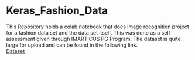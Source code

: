 # Keras_Fashion_Data
This Repository holds a colab notebook that does image recognition project for a fashion data set and the data set itself. This was done as a self assessment given through IMARTICUS PG Program. 
The dataset is quite large for upload and can be found in the following link.<br>
[Dataset]([url](https://www.google.com/url?q=https%3A%2F%2Fdrive.google.com%2Ffile%2Fd%2F1mEwKRerQEwGz07tbSObAyFPUhlNP6JMg%2Fview%3Fusp%3Ddrive_link))

